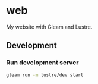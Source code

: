 # web
My website with Gleam and Lustre.

## Development

### Run development server

```sh
gleam run -m lustre/dev start
```
